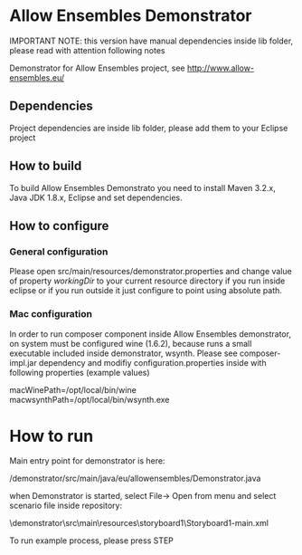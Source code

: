 # Allow Ensembles Demonstrator

IMPORTANT NOTE: this version have manual dependencies inside lib folder, please read with attention following notes


Demonstrator for Allow Ensembles project, see http://www.allow-ensembles.eu/


## Dependencies

Project dependencies are inside lib folder, please add them to your Eclipse project


## How to build

To build Allow Ensembles Demonstrato you need to install Maven 3.2.x, Java JDK 1.8.x, Eclipse and set
dependencies.


## How to configure

### General configuration

Please open src/main/resources/demonstrator.properties and change value of property *workingDir* to your current resource directory if you run inside eclipse or if you run outside it just configure to point using absolute path.


### Mac configuration

In order to run composer component inside Allow Ensembles demonstrator, on system must be configured wine (1.6.2), because runs 
a small executable included inside demonstrator, wsynth.
Please see composer-impl.jar dependency and modifiy configuration.properties inside with following properties (example values)

macWinePath=/opt/local/bin/wine
macwsynthPath=/opt/local/bin/wsynth.exe



# How to run

Main entry point for demonstrator is here:

/demonstrator/src/main/java/eu/allowensembles/Demonstrator.java

when Demonstrator is started, select File-> Open from menu and select scenario file inside repository:

<WORKSPACE>\demonstrator\src\main\resources\storyboard1\Storyboard1-main.xml

To run example process, please press STEP

